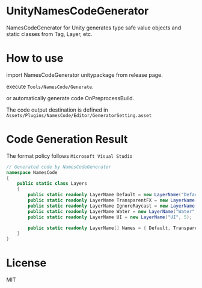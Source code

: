 # UnityNamesCodeGenerator
NamesCodeGenerator for Unity generates type safe value objects and static classes from Tag, Layer, etc.

# How to use

import NamesCodeGenerator unitypackage from release page.

execute `Tools/NamesCode/Generate`.

or automatically generate code OnPreprocessBuild.

The code output destination is defined in `Assets/Plugins/NamesCode/Editor/GeneratorSetting.asset`

# Code Generation Result

The format policy follows `Microsoft Visual Studio`

```:Layers.cs
// Generated code by NamesCodeGenerator
namespace NamesCode
{
    public static class Layers
    {
        public static readonly LayerName Default = new LayerName("Default", 0);
        public static readonly LayerName TransparentFX = new LayerName("TransparentFX", 1);
        public static readonly LayerName IgnoreRaycast = new LayerName("Ignore Raycast", 2);
        public static readonly LayerName Water = new LayerName("Water", 4);
        public static readonly LayerName UI = new LayerName("UI", 5);

        public static readonly LayerName[] Names = { Default, TransparentFX, IgnoreRaycast, Water, UI };
    }
}
```

# License

MIT